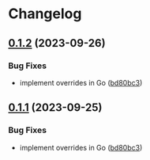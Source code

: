 # Changelog

## [0.1.2](https://github.com/groundcontrolsh/groundcontrol/compare/groundcontrol-go-v0.1.1...groundcontrol-go-v0.1.2) (2023-09-26)


### Bug Fixes

* implement overrides in Go ([bd80bc3](https://github.com/groundcontrolsh/groundcontrol/commit/bd80bc37045ad918a6f0c5e2c44d4bb993d2deaa))

## [0.1.1](https://github.com/groundcontrolsh/groundcontrol/compare/v0.1.0...v0.1.1) (2023-09-25)


### Bug Fixes

* implement overrides in Go ([bd80bc3](https://github.com/groundcontrolsh/groundcontrol/commit/bd80bc37045ad918a6f0c5e2c44d4bb993d2deaa))
